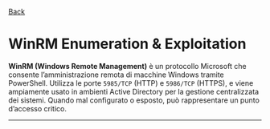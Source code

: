 <a href="https://github.com/Gigidotexe/Penetration_Test_notes/blob/main/README.md"> Back </a>
# WinRM Enumeration & Exploitation

**WinRM (Windows Remote Management)** è un protocollo Microsoft che consente l’amministrazione remota di macchine Windows tramite PowerShell. Utilizza le porte `5985/TCP` (HTTP) e `5986/TCP` (HTTPS), e viene ampiamente usato in ambienti Active Directory per la gestione centralizzata dei sistemi. Quando mal configurato o esposto, può rappresentare un punto d’accesso critico.

---
